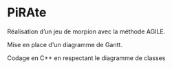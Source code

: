 # PiRAte
Réalisation d’un jeu de morpion avec la méthode AGILE.

Mise en place d'un diagramme de Gantt. 

Codage en C++ en respectant le diagramme de classes
